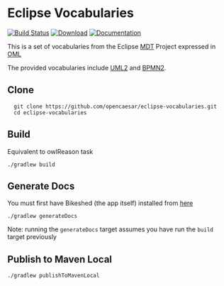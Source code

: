 # Eclipse Vocabularies

[![Build Status](https://travis-ci.org/opencaesar/eclipse-vocabularies.svg?branch=master)](https://travis-ci.org/opencaesar/eclipse-vocabularies)
[![Download](https://api.bintray.com/packages/opencaesar/ontologies/eclipse-vocabularies/images/download.svg)](https://bintray.com/opencaesar/ontologies/eclipse-vocabularies/_latestVersion)
[![Documentation](https://img.shields.io/badge/Documentation-HTML-orange)](https://opencaesar.github.io/eclipse-vocabularies/) 

This is a set of vocabularies from the Eclipse [MDT](https://www.eclipse.org/modeling/mdt) Project expressed in [OML](https://github.com/opencaesar/oml)

The provided vocabularies include [UML2](https://www.eclipse.org/modeling/mdt/?project=uml2) and [BPMN2](https://www.eclipse.org/modeling/mdt/?project=bpmn2).

## Clone
```
  git clone https://github.com/opencaesar/eclipse-vocabularies.git
  cd eclipse-vocabularies
```

## Build
Equivalent to owlReason task
```
./gradlew build
```

## Generate Docs
You must first have Bikeshed (the app itself) installed from [here](https://tabatkins.github.io/bikeshed/#install-final)
```
./gradlew generateDocs
```
Note: running the `generateDocs` target assumes you have run the `build` target previously

## Publish to Maven Local
```
./gradlew publishToMavenLocal
```
